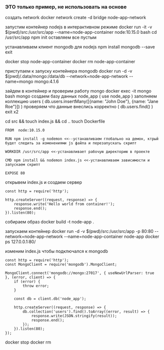 ### ЭТО только пример, не использовать на основе

создать network
docker network create -d bridge node-app-network

запустим контейнер nodejs в интерактивном режиме
docker run -it -v $(pwd)/src:/usr/src/app --name=node-app-container node:10.15.0 bash
cd /usr/src/app
npm init
оставляем все пустым

устанавливаем клиент mongodb для nodejs
npm install mongodb --save
exit

docker stop node-app-container
docker rm node-app-container

приступаем к запуску контейнера mongodb
docker run -d -v $(pwd)/.data/mongo:/data/db --network=node-app-network --name=mongo mongo:4.1.6

зайдем в контейнер и проверим работу mongo
docker exec -it mongo bash
mongo
создаем базу данных node_app ( use node_app )
заполняем коллекцию users ( db.users.insertMany([{name: "John Doe"}, {name: "Jane Roe"}]) )
проверяем что данные внеслись корректно ( db.users.find() )
exit x2

cd src && touch index.js && cd ..
touch Dockerfile

```
FROM  node:10.15.0

RUN npm install -g nodemon <<--устанавливаем глобально на демон, ктрый будет следить за изменениями js файла и перезапускать скрипт

WORKDIR /usr/src/app <<-устанавливает рабочую директорию в проекте

CMD npm install && nodemon index.js <<-устанавливаем зависимости и запускаем скрипт

EXPOSE 80
```

открывем index.js и создаем сервер
```
const http = require('http');

http.createServer((request, response) => {
    response.write('Hello world from container!');
    response.end();
}).listen(80);
```

собираем образ
docker build -t node-app .

запускаем контейнер
docker run -d -v $(pwd)/src:/usr/src/app -p 80:80 --network=node-app-network --name=node-app-container node-app
docker ps
127.0.0.1:80/

изменим index.js чтобы подключался к mongodb
```
const http = require('http');
const MongoClient = require('mongodb').MongoClient;

MongoClient.connect('mongodb://mongo:27017', { useNewUrlParser: true }, (error, client) => {
    if (error) {
        throw error;
    }

    const db = client.db('node_app');

    http.createServer((request, response) => {
        db.collection('users').find().toArray((error, result) => {
            response.write(JSON.stringify(result));
            response.end();
        });
    }).listen(80);
});
```

docker stop
docker rm
